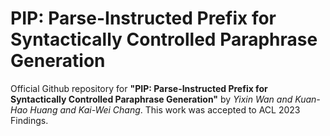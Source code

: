 # PIP: Parse-Instructed Prefix for Syntactically Controlled Paraphrase Generation
Official Github repository for **"PIP: Parse-Instructed Prefix for Syntactically Controlled Paraphrase Generation"** by *Yixin Wan and Kuan-Hao Huang and Kai-Wei Chang*.
This work was accepted to ACL 2023 Findings.
